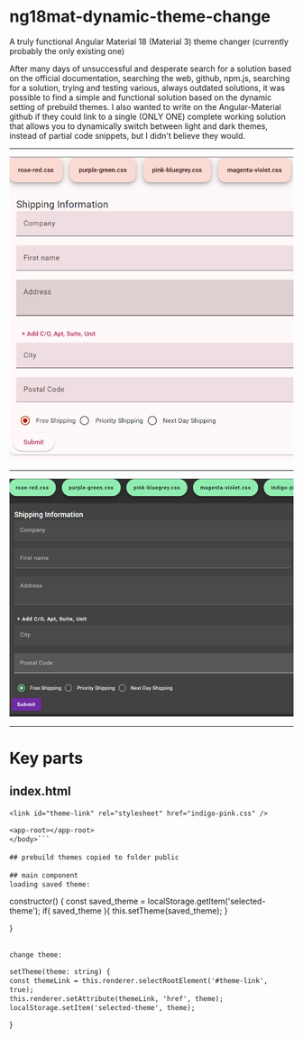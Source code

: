 # ng18mat-dynamic-theme-change
A truly functional Angular Material 18 (Material 3) theme changer (currently probably the only existing one)

After many days of unsuccessful and desperate search for a solution based on the official documentation, searching the web, github, npm.js, searching for a solution, trying and testing various, always outdated solutions, it was possible to find a simple and functional solution based on the dynamic setting of prebuild themes. I also wanted to write on the Angular-Material github if they could link to a single (ONLY ONE) complete working solution that allows you to dynamically switch between light and dark themes, instead of partial code snippets, but I didn't believe they would.

---

![Light theme](light.png)

---

![Dark theme](dark.png)

---

# Key parts

## index.html
```
<link id="theme-link" rel="stylesheet" href="indigo-pink.css" />
```

```<body class="mat-app-background">
<app-root></app-root>
</body>```

## prebuild themes copied to folder public

## main component
loading saved theme:
```
  constructor() {
    const saved_theme = localStorage.getItem('selected-theme');
    if( saved_theme ){
      this.setTheme(saved_theme);
    }
    
  }
```

change theme:

``` 
    setTheme(theme: string) {
    const themeLink = this.renderer.selectRootElement('#theme-link', true);
    this.renderer.setAttribute(themeLink, 'href', theme);
    localStorage.setItem('selected-theme', theme);
  }
```